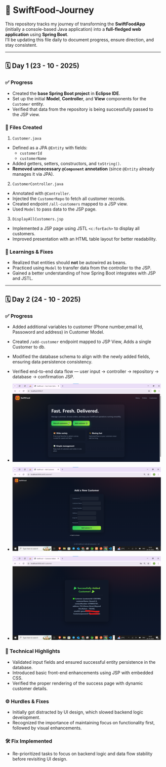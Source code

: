 # 🍴 SwiftFood-Journey

This repository tracks my journey of transforming the **SwiftFoodApp** (initially a console-based Java application) into a **full-fledged web application** using **Spring Boot**.  
I’ll be updating this file daily to document progress, ensure direction, and stay consistent.

---

## 🗓️ Day 1 (23 - 10 - 2025)

### ✅ Progress
- Created the **base Spring Boot project** in **Eclipse IDE**.  
- Set up the initial **Model**, **Controller**, and **View** components for the `Customer` entity.  
- Verified that data from the repository is being successfully passed to the JSP view.

### 📂 Files Created
 1. `Customer.java`
- Defined as a JPA `@Entity` with fields:
  - `customerId`
  - `customerName`
- Added getters, setters, constructors, and `toString()`.
- **Removed unnecessary `@Component` annotation** (since `@Entity` already manages it via JPA).

 2. `CustomerController.java`
- Annotated with `@Controller`.
- Injected the `CustomerRepo` to fetch all customer records.
- Created endpoint `/all-customers` mapped to a JSP view.
- Used `Model` to pass data to the JSP page.

 3. `DisplayAllCustomers.jsp`
- Implemented a JSP page using JSTL `<c:forEach>` to display all customers.
- Improved presentation with an HTML table layout for better readability.

### 🧠 Learnings & Fixes
- Realized that entities should **not** be autowired as beans.
- Practiced using `Model` to transfer data from the controller to the JSP.
- Gained a better understanding of how Spring Boot integrates with JSP and JSTL.

---
## 🗓️ Day 2 (24 - 10 - 2025)

### ✅ Progress
 - Added additional variables to customer (Phone number,email Id, Passoword and address) in Customer Model.
 - Created `/add-customer` endpoint mapped to JSP View, Adds a single Customer to db.
 - Modified the database schema to align with the newly added fields, ensuring data persistence consistency.
 - Verified end-to-end data flow — user input → controller → repository → database → confirmation JSP.

 - ![Home Page](Imgs/home.png)

 - ![Add Customer Page](Imgs/Addcustomer.png)

 - ![Customer Added Successfully](Imgs/success.png)
   
### 🧩 Technical Highlights
  - Validated input fields and ensured successful entity persistence in the database.
  - Introduced basic front-end enhancements using JSP with embedded CSS.
  - Verified the proper rendering of the success page with dynamic customer details.
    
### ⚙️ Hurdles & Fixes

  - Initially got distracted by UI design, which slowed backend logic development.
  - Recognized the importance of maintaining focus on functionality first, followed by visual enhancements.

 ### 🛠️ Fix Implemented
  -  Re-prioritized tasks to focus on backend logic and data flow stability before revisiting UI design.
    

